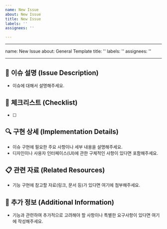 ```yaml
---
name: New Issue
about: New Issue
title: New Issue
labels: ''
assignees: ''

---
```


---
name: New Issue
about: General Template
title: ''
labels: ''
assignees: ''

---

## 🚀 이슈 설명 (Issue Description)
- 이슈에 대해서 설명해주세요.

## 📌 체크리스트 (Checklist)
- [ ] 

## 🔍 구현 상세 (Implementation Details)
- 이슈 구현에 필요한 주요 사항이나 세부 내용을 설명해주세요.
- 디자인이나 사용자 인터페이스(UI)에 관한 구체적인 사항이 있다면 포함해주세요.

## 📋 관련 자료 (Related Resources)
- 기능 구현에 참고할 자료(링크, 문서 등)가 있다면 여기에 첨부해주세요.

## 📝 추가 정보 (Additional Information)
- 기능과 관련하여 추가적으로 고려해야 할 사항이나 특별한 요구사항이 있다면 여기에 작성해주세요.
